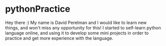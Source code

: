 # pythonPractice

Hey there :)
My name is David Perelman and I would like to learn new things, and won't miss any opportunity for this!
I started to self-learn python language online, and using it to develop some mini projects in order to practice and get more experience with the language. 
